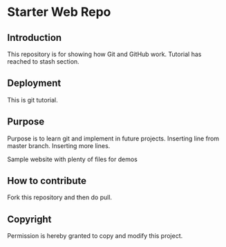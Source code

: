 # Starter Web Repo

## Introduction

This repository is for showing how Git and GitHub work. Tutorial has reached to stash section.

## Deployment

This is git tutorial.

## Purpose

Purpose is to learn git and implement in future projects. Inserting line from master branch. Inserting more lines.

Sample website with plenty of files for demos

## How to contribute
Fork this repository and then do pull.

## Copyright

Permission is hereby granted to copy and modify this project. 
